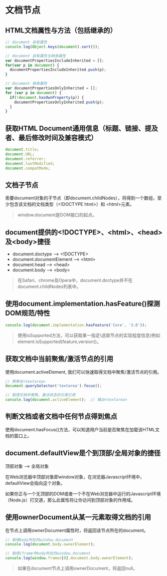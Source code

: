# 文档节点

## HTML文档属性与方法（包括继承的）

```javascript
// document 自有属性
console.log(Object.keys(document).sort());

// document 自有属性与继承属性
var documentPropertiesIncludeInherited = [];
for(var p in document) {
  documentPropertiesIncludeInherited.push(p);
}

// document 继承属性
var documentPropertiesOnlyInherited = [];
for (var p in document) {
  if(!document.hasOwnProperty(p)) {
    documentPropertiesOnlyInherited.push(p);
  }
}
```

## 获取HTML Document通用信息（标题、链接、提及者、最后修改时间及兼容模式）

```javascript
document.title;
document.URL;
document.referrer;
document.lastModified;
document.compatMode;
```

## 文档子节点

索要document对象的子节点（即document.childNodes），将得到一个数组，至少包含该文档的文档类型（\<!DOCTYPE html\>）和 \<html\>元素。

>window.document是DOM接口的起点。

## document提供的\<!DOCTYPE\>、\<html\>、\<head\>及\<body\>捷径

- document.doctype --> \<!DOCTYPE\>
- document.documentElement --> \<html\>
- document.head --> \<head\>
- document.body --> \<body\>

>在Safari、chrome及Opera中，document.doctype并不在document.childNodes列表中。

## 使用document.implementation.hasFeature()探测DOM规范/特性

```javascript
console.log(document.implementation.hasFeature('Core', '3.0'));
```

>使用isSupported方法，可以获取某一指定\选取节点的实现程度信息(例如element.isSupported(feature,version))。

## 获取文档中当前聚焦/激活节点的引用

使用document.activeElement, 我们可以快速取得文档中聚焦/激活节点的引用。

```javascript
// 聚焦在<textarea>
document.querySelector('textarea').focus();

// 取得文档中聚焦、激活状态的元素引用
console.log(document.activeElement);  // 输出<textarea>
```

## 判断文档或者文档中任何节点得到焦点

使用document.hasFocus()方法，可以知道用户当前是否聚焦在加载该HTML文档的窗口上。

## document.defaultView是个到顶部/全局对象的捷径

顶部对象 --> 全局对象

在Web浏览器中顶部对象即window对象，在浏览器Javascript环境中，defaultView会指向这个对象。

如果你正与一个无顶部的DOM或者一个不在Web浏览器中运行的Javascript环境（Node.js）打交道，那么此属性将让你访问到顶部对象的作用域。

## 使用ownerDocument从某一元素取得文档的引用

在节点上调用ownerDocument属性时，将返回该节点所在的document。

```javascript
// 取得body所在的window.document
console.log(document.body.ownerElement);

// 取得iframe中body所在的window.document
console.log(window.frames[0].document.body.ownerElement);
```

>如果在document节点上调用ownerDocument，将返回null。